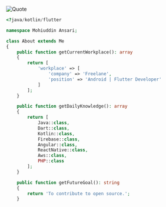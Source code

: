 ![Quote](https://github-readme-quotes.herokuapp.com/quote?theme=slateorange&animation=grow_out_in&layout=zues&font=Redressed)

```php
<?java/kotlin/flutter

namespace Mohiuddin Ansari;

class About extends Me
{
    public function getCurrentWorkplace(): array
    {
        return [
            'workplace' => [
                'company' => 'Freelane',
                'position' => 'Android | Flutter Developer'
            ]
        ];
    }

    public function getDailyKnowledge(): array
    {
        return [
            Java::class,
            Dart::class,
            Kotlin::class,
            Firebase::class,
            Angular::class,
            ReactNative::class,
            Aws::class,
            PHP::class
        ];
    }

    public function getFutureGoal(): string
    {
        return 'To contribute to open source.';
    }
